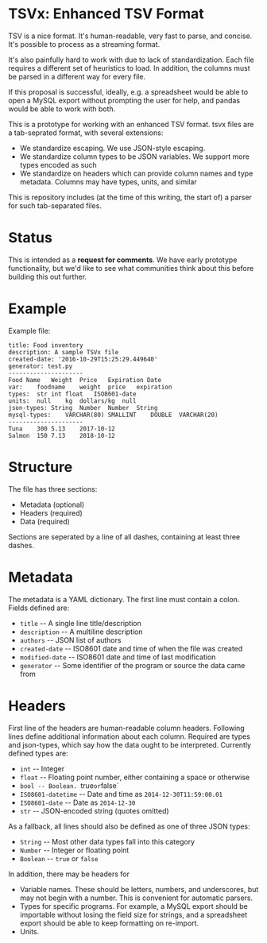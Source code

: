 # TSVx: Enhanced TSV Format

TSV is a nice format. It's human-readable, very fast to parse, and
concise. It's possible to process as a streaming format.

It's also painfully hard to work with due to lack of
standardization. Each file requires a different set of heuristics to
load. In addition, the columns must be parsed in a different way for
every file.

If this proposal is successful, ideally, e.g. a spreadsheet would be
able to open a MySQL export without prompting the user for help, and
pandas would be able to work with both.

This is a prototype for working with an enhanced TSV format. tsvx
files are a tab-seprated format, with several extensions:

* We standardize escaping. We use JSON-style escaping.
* We standardize column types to be JSON variables. We support
  more types encoded as such
* We standardize on headers which can provide column names and type
  metadata. Columns may have types, units, and similar

This is repository includes (at the time of this writing, the start
of) a parser for such tab-separated files. 

Status
======

This is intended as a **request for comments**. We have early
prototype functionality, but we'd like to see what communities think
about this before building this out further.

Example
=======

Example file:

    title: Food inventory
    description: A sample TSVx file
    created-date: '2016-10-29T15:25:29.449640'
    generator: test.py
    ---------------------
    Food Name	Weight	Price	Expiration Date
    var:	foodname	weight	price	expiration
    types:	str	int	float	ISO8601-date
    units:	null	kg	dollars/kg	null
    json-types:	String	Number	Number	String
    mysql-types:	VARCHAR(80)	SMALLINT	DOUBLE	VARCHAR(20)
    ---------------------
    Tuna	300	5.13	2017-10-12
    Salmon	150	7.13	2018-10-12

Structure
=========

The file has three sections:

* Metadata (optional)
* Headers (required)
* Data (required)

Sections are seperated by a line of all dashes, containing at least
three dashes.

Metadata
========

The metadata is a YAML dictionary. The first line must contain a
colon. Fields defined are:

* `title` -- A single line title/description
* `description` -- A multiline description
* `authors` -- JSON list of authors
* `created-date` -- ISO8601 date and time of when the file was created
* `modified-date` -- ISO8601 date and time of last modification
* `generator` -- Some identifier of the program or source the data came
  from

Headers
=======

First line of the headers are human-readable column headers. Following
lines define additional information about each column. Required are
types and json-types, which say how the data ought to be
interpreted. Currently defined types are:

* `int` -- Integer
* `float` -- Floating point number, either containing a space or otherwise
* `bool -- Boolean. `true` or `false`
* `ISO8601-datetime` -- Date and time as `2014-12-30T11:59:00.01`
* `ISO8601-date` -- Date as `2014-12-30`
* `str` -- JSON-encoded string (quotes omitted)

As a fallback, all lines should also be defined as one of three JSON types:

* `String` -- Most other data types fall into this category
* `Number` -- Integer or floating point
* `Boolean` -- `true` or `false`

In addition, there may be headers for

* Variable names. These should be letters, numbers, and underscores,
  but may not begin with a number. This is convenient for automatic
  parsers.
* Types for specific programs. For example, a MySQL export should be
  importable without losing the field size for strings, and a
  spreadsheet export should be able to keep formatting on re-import.
* Units. 